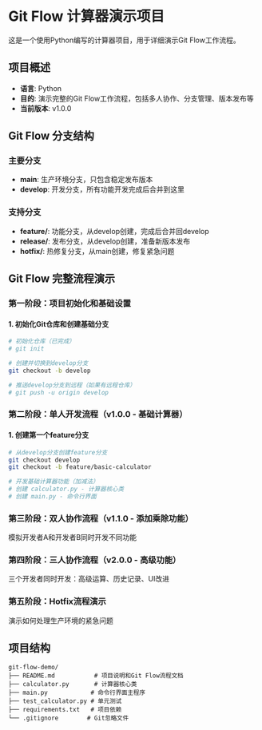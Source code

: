 # Git Flow 计算器演示项目

这是一个使用Python编写的计算器项目，用于详细演示Git Flow工作流程。

## 项目概述

- **语言**: Python
- **目的**: 演示完整的Git Flow工作流程，包括多人协作、分支管理、版本发布等
- **当前版本**: v1.0.0

## Git Flow 分支结构

### 主要分支
- **main**: 生产环境分支，只包含稳定发布版本
- **develop**: 开发分支，所有功能开发完成后合并到这里

### 支持分支
- **feature/**: 功能分支，从develop创建，完成后合并回develop
- **release/**: 发布分支，从develop创建，准备新版本发布
- **hotfix/**: 热修复分支，从main创建，修复紧急问题

## Git Flow 完整流程演示

### 第一阶段：项目初始化和基础设置

#### 1. 初始化Git仓库和创建基础分支
```bash
# 初始化仓库（已完成）
# git init

# 创建并切换到develop分支
git checkout -b develop

# 推送develop分支到远程（如果有远程仓库）
# git push -u origin develop
```

### 第二阶段：单人开发流程（v1.0.0 - 基础计算器）

#### 1. 创建第一个feature分支
```bash
# 从develop分支创建feature分支
git checkout develop
git checkout -b feature/basic-calculator

# 开发基础计算器功能（加减法）
# 创建 calculator.py - 计算器核心类
# 创建 main.py - 命令行界面
```

### 第三阶段：双人协作流程（v1.1.0 - 添加乘除功能）

模拟开发者A和开发者B同时开发不同功能

### 第四阶段：三人协作流程（v2.0.0 - 高级功能）

三个开发者同时开发：高级运算、历史记录、UI改进

### 第五阶段：Hotfix流程演示

演示如何处理生产环境的紧急问题

## 项目结构
```
git-flow-demo/
├── README.md           # 项目说明和Git Flow流程文档
├── calculator.py       # 计算器核心类
├── main.py            # 命令行界面主程序
├── test_calculator.py # 单元测试
├── requirements.txt   # 项目依赖
└── .gitignore        # Git忽略文件
```